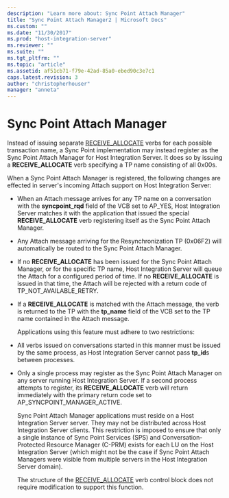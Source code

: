 ```yaml
---
description: "Learn more about: Sync Point Attach Manager"
title: "Sync Point Attach Manager2 | Microsoft Docs"
ms.custom: ""
ms.date: "11/30/2017"
ms.prod: "host-integration-server"
ms.reviewer: ""
ms.suite: ""
ms.tgt_pltfrm: ""
ms.topic: "article"
ms.assetid: af51cb71-f79e-42ad-85a0-ebed90c3e7c1
caps.latest.revision: 3
author: "christopherhouser"
manager: "anneta"
---
```

# Sync Point Attach Manager
Instead of issuing separate [RECEIVE_ALLOCATE](./receive-allocate1.md) verbs for each possible transaction name, a Sync Point implementation may instead register as the Sync Point Attach Manager for Host Integration Server. It does so by issuing a **RECEIVE_ALLOCATE** verb specifying a TP name consisting of all 0x00s.  
  
 When a Sync Point Attach Manager is registered, the following changes are effected in server's incoming Attach support on Host Integration Server:  
  
- When an Attach message arrives for any TP name on a conversation with the **syncpoint_rqd** field of the VCB set to AP_YES, Host Integration Server matches it with the application that issued the special **RECEIVE_ALLOCATE** verb registering itself as the Sync Point Attach Manager.  
  
- Any Attach message arriving for the Resynchronization TP (0x06F2) will automatically be routed to the Sync Point Attach Manager.  
  
- If no **RECEIVE_ALLOCATE** has been issued for the Sync Point Attach Manager, or for the specific TP name, Host Integration Server will queue the Attach for a configured period of time. If no **RECEIVE_ALLOCATE** is issued in that time, the Attach will be rejected with a return code of TP_NOT_AVAILABLE_RETRY.  
  
- If a **RECEIVE_ALLOCATE** is matched with the Attach message, the verb is returned to the TP with the **tp_name** field of the VCB set to the TP name contained in the Attach message.  
  
  Applications using this feature must adhere to two restrictions:  
  
- All verbs issued on conversations started in this manner must be issued by the same process, as Host Integration Server cannot pass **tp_id**s between processes.  
  
- Only a single process may register as the Sync Point Attach Manager on any server running Host Integration Server. If a second process attempts to register, its **RECEIVE_ALLOCATE** verb will return immediately with the primary return code set to AP_SYNCPOINT_MANAGER_ACTIVE.  
  
  Sync Point Attach Manager applications must reside on a Host Integration Server server. They may not be distributed across Host Integration Server clients. This restriction is imposed to ensure that only a single instance of Sync Point Services (SPS) and Conversation-Protected Resource Manager (C-PRM) exists for each LU on the Host Integration Server (which might not be the case if Sync Point Attach Managers were visible from multiple servers in the Host Integration Server domain).  
  
  The structure of the [RECEIVE_ALLOCATE](./receive-allocate1.md) verb control block does not require modification to support this function.
